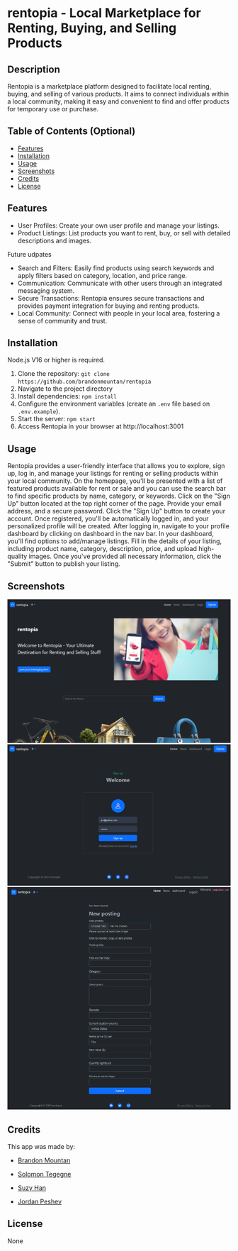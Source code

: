 # rentopia - Local Marketplace for Renting, Buying, and Selling Products

## Description

Rentopia is a marketplace platform designed to facilitate local renting, buying, and selling of various products. It aims to connect individuals within a local community, making it easy and convenient to find and offer products for temporary use or purchase.

## Table of Contents (Optional)

- [Features](#features)
- [Installation](#installation)
- [Usage](#usage)
- [Screenshots](#screenshots)
- [Credits](#credits)
- [License](#license)

## Features

- User Profiles: Create your own user profile and manage your listings.
- Product Listings: List products you want to rent, buy, or sell with detailed descriptions and images.

Future udpates

- Search and Filters: Easily find products using search keywords and apply filters based on category, location, and price range.
- Communication: Communicate with other users through an integrated messaging system.
- Secure Transactions: Rentopia ensures secure transactions and provides payment integration for buying and renting products.
- Local Community: Connect with people in your local area, fostering a sense of community and trust.

## Installation

Node.js V16 or higher is required.
1. Clone the repository: `git clone https://github.com/brandonmountan/rentopia`
2. Navigate to the project directory
3. Install dependencies: `npm install`
4. Configure the environment variables (create an `.env` file based on `.env.example`).
5. Start the server: `npm start`
6. Access Rentopia in your browser at http://localhost:3001

## Usage

Rentopia provides a user-friendly interface that allows you to explore, sign up, log in, and manage your listings for renting or selling products within your local community. On the homepage, you'll be presented with a list of featured products available for rent or sale and you can
use the search bar to find specific products by name, category, or keywords. 
Click on the "Sign Up" button located at the top right corner of the page. Provide your email address, and a secure password. Click the "Sign Up" button to create your account. Once registered, you'll be automatically logged in, and your personalized profile will be created. 
After logging in, navigate to your profile dashboard by clicking on dashboard in the nav bar.
In your dashboard, you'll find options to add/manage listings. Fill in the details of your listing, including product name, category, description, price, and upload high-quality images. Once you've provided all necessary information, click the "Submit" button to publish your listing.

## Screenshots
![homepage](/public/assets/screenshots/homepage.png) 
![signup page](/public/assets/screenshots/signup.png)
![posting page](/public/assets/screenshots/posting.png)

## Credits

This app was made by:

- [Brandon Mountan](https://github.com/brandonmountan)

- [Solomon Tegegne](https://github.com/solowon27)

- [Suzy Han](https://github.com/suzyhan)

- [Jordan Peshev](https://github.com/Peshey)

## License

None
